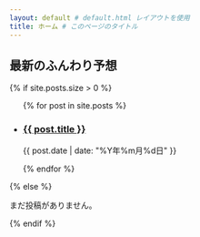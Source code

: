 ```yaml
---
layout: default # default.html レイアウトを使用
title: ホーム # このページのタイトル
---
```


## 最新のふんわり予想

{% if site.posts.size > 0 %}
  <ul class="post-list">
    {% for post in site.posts %}
      <li>
        <h3>
          <a href="{{ post.url | relative_url }}">
            {{ post.title }}
          </a>
        </h3>
        <p class="post-meta">
          <time datetime="{{ post.date | date_to_xmlschema }}">
            {{ post.date | date: "%Y年%m月%d日" }}
          </time>
        </p>
        </li>
    {% endfor %}
  </ul>
{% else %}
  <p>まだ投稿がありません。</p>
{% endif %}
